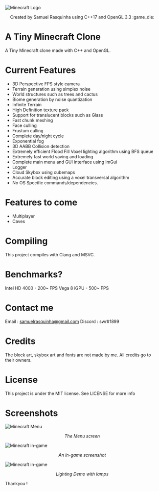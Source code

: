 ![Minecraft Logo](https://github.com/swr06/Minecraft/blob/master/Screenshots/logo.png)
<p align=center>
Created by Samuel Rasquinha using C++17 and OpenGL 3.3 :game_die:
</p>

# A Tiny Minecraft Clone
A Tiny Minecraft clone made with C++ and OpenGL. 

# Current Features
- 3D Perspective FPS style camera
- Terrain generation using simplex noise
- World structures such as trees and cactus
- Biome generation by noise quantization 
- Infinite Terrain
- High Definition texture pack
- Support for translucent blocks such as Glass
- Fast chunk meshing 
- Face culling
- Frustum culling
- Complete day/night cycle
- Exponential fog
- 3D AABB Collision detection
- Extremely efficient Flood Fill Voxel lighting algorithm using BFS queue
- Extremely fast world saving and loading
- Complete main menu and GUI interface using ImGui
- Logger
- Cloud Skybox using cubemaps
- Accurate block editing using a voxel transversal algorithm
- No OS Specific commands/dependencies. 

# Features to come
- Multiplayer
- Caves 

# Compiling 
This project compiles with Clang and MSVC. 

# Benchmarks? 
Intel HD 4000 - 200~ FPS
Vega 8 iGPU - 500~ FPS

# Contact me
Email : samuelrasquinha@gmail.com
Discord : swr#1899

# Credits
The block art, skybox art and fonts are not made by me. All credits go to their owners.

# License
This project is under the MIT license. See LICENSE for more info

# Screenshots

![Minecraft Menu](https://github.com/swr06/Minecraft/blob/master/Screenshots/menu.png)
<p align="center">
  <i>The Menu screen</i>
</p>

![Minecraft in-game](https://github.com/swr06/Minecraft/blob/master/Screenshots/in_game.png)
<p align="center">
  <i>An in-game screenshot</i>
</p>

![Minecraft in-game](https://github.com/swr06/Minecraft/blob/master/Screenshots/bfs_light.jpg)
<p align="center">
  <i>Lighting Demo with lamps</i>
</p>

Thankyou !
